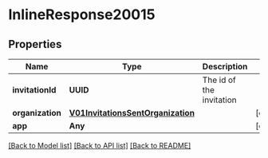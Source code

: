 # InlineResponse20015

## Properties
Name | Type | Description | Notes
------------ | ------------- | ------------- | -------------
**invitationId** | **UUID** | The id of the invitation | 
**organization** | [**V01InvitationsSentOrganization**](V01InvitationsSentOrganization.md) |  | [optional] 
**app** | **Any** |  | [optional] 

[[Back to Model list]](../README.md#documentation-for-models) [[Back to API list]](../README.md#documentation-for-api-endpoints) [[Back to README]](../README.md)


